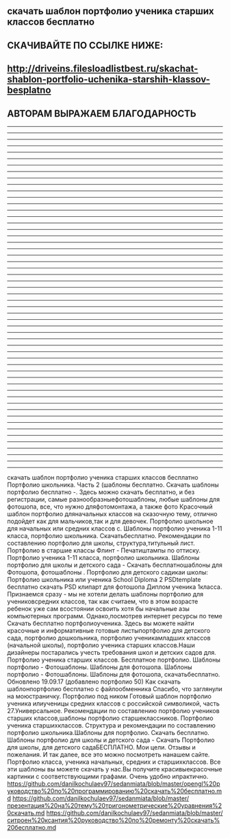 скачать шаблон портфолио ученика старших классов бесплатно
--------------------------------------------------
СКАЧИВАЙТЕ ПО ССЫЛКЕ НИЖЕ:
--------------------------------------------------
http://driveins.filesloadlistbest.ru/skachat-shablon-portfolio-uchenika-starshih-klassov-besplatno
--------------------------------------------------
АВТОРАМ ВЫРАЖАЕМ БЛАГОДАРНОСТЬ
--------------------------------------------------
--------------------------------------------------
--------------------------------------------------
--------------------------------------------------
--------------------------------------------------
--------------------------------------------------
--------------------------------------------------
--------------------------------------------------
--------------------------------------------------
--------------------------------------------------
--------------------------------------------------
--------------------------------------------------
--------------------------------------------------
--------------------------------------------------
--------------------------------------------------
--------------------------------------------------
--------------------------------------------------
--------------------------------------------------
--------------------------------------------------
--------------------------------------------------
--------------------------------------------------
--------------------------------------------------
--------------------------------------------------
--------------------------------------------------
--------------------------------------------------
--------------------------------------------------
--------------------------------------------------
--------------------------------------------------
--------------------------------------------------
--------------------------------------------------
--------------------------------------------------
--------------------------------------------------
--------------------------------------------------
--------------------------------------------------
--------------------------------------------------
--------------------------------------------------
--------------------------------------------------
--------------------------------------------------
--------------------------------------------------
--------------------------------------------------
--------------------------------------------------
--------------------------------------------------
--------------------------------------------------
--------------------------------------------------
--------------------------------------------------
--------------------------------------------------
--------------------------------------------------
--------------------------------------------------
--------------------------------------------------
--------------------------------------------------
--------------------------------------------------
--------------------------------------------------
--------------------------------------------------
--------------------------------------------------
--------------------------------------------------
скачать шаблон портфолио ученика старших классов бесплатно Портфолио школьника. Часть 2 (шаблоны бесплатно. Скачать шаблоны портфолио бесплатно -. Здесь можно скачать бесплатно, и без регистрации, самые разнообразныефотошаблоны, любые шаблоны для фотошопа, все, что нужно дляфотомонтажа, а также фото  Красочный шаблон портфолио дляначальных классов на сказочную тему, отлично подойдет как для мальчиков,так и для девочек. Портфолио школьное для начальных или средних классов с. Шаблоны портфолио ученика 1-11 класса, портфолио школьника. Скачатьбесплатно. Рекомендации по составлению портфолио для школы, структура,титульный лист. Портфолио в старшие классы  Флинт - Печатиштампы по оттиску. Портфолио ученика 1-11 класса, портфолио школьника. Шаблоны портфолио для школы и детского сада - Скачать бесплатношаблоны для Фотошопа, фотошаблоны . Портфолио для детского садикаи школы: Портфолио школьника или ученика  School Diploma 2 PSDtemplate  бесплатно скачать PSD клипарт для фотошопа Диплом ученика 1класса.
Признаемся сразу - мы не хотели делать шаблоны портфолио для учениковсредних классов, так как считаем, что в этом возрасте ребенок уже сам всостоянии освоить хотя бы начальные азы компьютерных программ. Однако,посмотрев интернет ресурсы по теме Скачать бесплатно портфолиоученика. Здесь вы можете найти красочные и информативные готовые листыпортфолио для детского сада, портфолио дошкольника, портфолио ученикамладших классов (начальной школы), портфолио ученика старших классов.Наши дизайнеры постарались учесть требования школ и детских садов для. Портфолио ученика старших классов. Бесплатное портфолио. Шаблоны портфолио - Фотошаблоны. Шаблоны для фотошопа. Шаблоны портфолио - Фотошаблоны. Шаблоны для фотошопа, скачатьбесплатно. Обновлено 19.09.17 (добавлено портфолио 50) Как скачать шаблонпортфолио бесплатно с файлообменника Спасибо, что заглянули на моюстраничку. Портфолио под ником  Готовый шаблон портфолио ученика илиученицы средних классов с российской символикой, часть 27.Универсальное. Рекомендации по составлению портфолио учеников старших классов,шаблоны портфолио старшеклассников.  Портфолио ученика старшихклассов. Структура и рекомендации по составлению портфолио школьника.Шаблоны для портфолио. Скачать бесплатно. Шаблоны портфолио для школы и детского сада - Скачать
Портфолио для школы, для детского садаБЕСПЛАТНО. Мои цели. Отзывы и пожелания. И так далее, все это можно посмотреть нанашем сайте. Портфолио класса, ученика начальных, средних и старшихклассов. Все эти шаблоны вы можете скачать у нас.Вы получите красивыекрасочные картинки с соответствующими графами. Очень удобно ипрактично.
https://github.com/danilkochulaev97/sedanmiata/blob/master/opengl%20руководство%20по%20программированию%20скачать%20бесплатно.md
https://github.com/danilkochulaev97/sedanmiata/blob/master/презентация%20на%20тему%20тригонометрические%20уравнения%20скачать.md
https://github.com/danilkochulaev97/sedanmiata/blob/master/ситроен%20ксантия%20руководство%20по%20ремонту%20скачать%20бесплатно.md